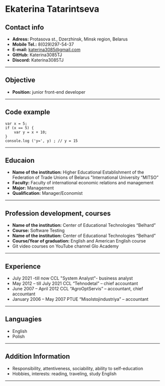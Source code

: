 # Ekaterina Tatarintseva

## Contact info

+ **Adress:** Protasova st., Dzerzhinsk, Minsk region, Belarus
+ **Mobile Tel.:** 8(029)297-54-37
+ **E-mail:** katerina3085@gmail.com
+ **GitHub:** Katerina3085TJ
+ **Discord:** Katerina3085TJ
************************************************************************************
## Objective

+ **Position:** junior front-end developer
************************************************************************************
## Code example

```
var x = 5;
if (x == 5) {
    var y = x + 10;
}
console.log ('y=', y) ; // y = 15
```
************************************************************************************
## Educaion

+ **Name of the institution:** Higher Educational Establishment of the Federation 
of Trade Unions of Belarus "International University “MITSO”
+ **Faculty:** Faculty of international economic relations and management
+ **Major:** Management
+ **Qualification:** Manager/Economist
************************************************************************************
## Profession development, courses

+ **Name of the institution:** Center of Educational Technologies “Belhard”
+ **Course:** Software Testing
+ **Name of the institution:** Center of Educational Technologies “Belhard”
+ **Course/Year of graduation:** English and American English course
+ Git video courses on YouTube channel Glo Academy
************************************************************************************
## Experience

+ July 2021 -till now CCL "System Analyst"- business analyst
+ May 2012 – till July 2021 CCL “Tehnodetal” – chief accountant
+ June 2007 – April 2012 CCL “AgroOptServis” – accountant, chief accountant 
+ January 2006 – May 2007 PTUE “Misolstojindustriya” – accountant
************************************************************************************
## Languagies

+ English
+ Polish
************************************************************************************
## Addition Information

+ Responsibility, attentiveness, sociability, ability to self-education
+ Hobbies, interests: reading, traveling, study English
************************************************************************************
